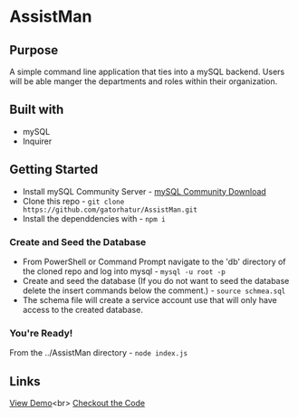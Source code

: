 # AssistMan


## Purpose
A simple command line application that ties into a mySQL backend. Users will be able manger the departments and roles within their organization.

## Built with
- mySQL
- Inquirer

## Getting Started
- Install mySQL Community Server - [mySQL Community Download]('https://dev.mysql.com/downloads/mysql/')
- Clone this repo - `git clone https://github.com/gatorhatur/AssistMan.git`
- Install the dependdencies with - `npm i`
### Create and Seed the Database
- From PowerShell or Command Prompt navigate to the 'db' directory of the cloned repo and log into mysql - `mysql -u root -p`
- Create and seed the database (If you do not want to seed the database delete the insert commands below the comment.) - `source schmea.sql`
- The schema file will create a service account use that will only have access to the created database.
### You're Ready!
From the ../AssistMan directory - `node index.js`

## Links

[View Demo]('https://drive.google.com/file/d/1qkCCPb-PY3U_r2Dn-E6eACHhhFvMDIqv/view')<br>
[Checkout the Code]('https://github.com/gatorhatur/AssistMan')